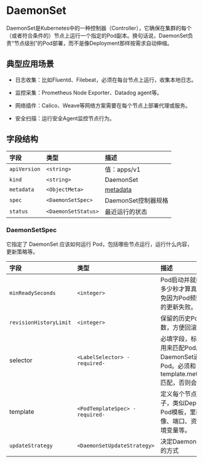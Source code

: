 # DaemonSet

DaemonSet是Kubernetes中的一种控制器（Controller），它确保在集群的每个（或者符合条件的）节点上运行一个指定的Pod副本。换句话说，DaemonSet负责“节点级别”的Pod部署，而不是像Deployment那样按需求自动伸缩。

## 典型应用场景

- 日志收集：比如Fluentd、Filebeat，必须在每台节点上运行，收集本地日志。

- 监控采集：Prometheus Node Exporter、Datadog agent等。

- 网络插件：Calico、Weave等网络方案需要在每个节点上部署代理或服务。

- 安全扫描：运行安全Agent监控节点行为。

## 字段结构

|字段      |类型         |描述       |
|:---------|:-----------|:----------|
|`apiVersion`|`<string>`|值：apps/v1|
|`kind`|`<string>`|DaemonSet|
|`metadata`|`<ObjectMeta>`|[metadata](/kubernetes/explain/Pod.md#metadata)|
|`spec`|`<DaemonSetSpec>`|DaemonSet控制器规格|
|`status`|`<DaemonSetStatus>`|最近运行的状态|

### DaemonSetSpec

它指定了 DaemonSet 应该如何运行 Pod，包括哪些节点运行，运行什么内容，更新策略等。

|字段             |类型  |描述 |
|:----------------|:----|:----|
|`minReadySeconds`|`<integer>`|Pod启动并就绪后，等待多少秒才算真的可用，避免因为Pod频繁重启导致的更新失败。|
|`revisionHistoryLimit`|`<integer>`|保留的历史Pod模板版本数，方便回滚。|
|selector|`<LabelSelector> -required-`|必填字段，标签选择器，用来匹配Pod。DaemonSet通过它管理Pod。必须和template.metadata.labels匹配，否则会报错。|
|template|`<PodTemplateSpec> -required-`|定义每个节点上Pod的样子，类似Deployment的Pod模板，里面写容器镜像、端口、资源限制、环境变量等。|
|`updateStrategy`|`<DaemonSetUpdateStrategy>`|决定DaemonSet更新Pod的方式|

